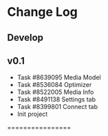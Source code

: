 Change Log
================

Develop
----------
v0.1
----------
* Task #8639095 Media Model
* Task #8536084 Optimizer
* Task #8522005 Media Info
* Task #8491138 Settings tab
* Task #8399801 Connect tab
* Init project

================
